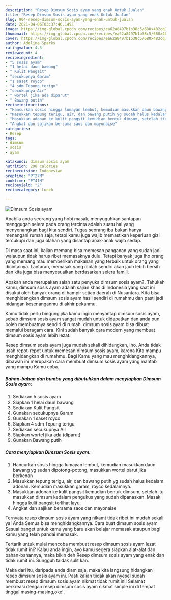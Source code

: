 ```yaml
---
description: "Resep Dimsum Sosis ayam yang enak Untuk Jualan"
title: "Resep Dimsum Sosis ayam yang enak Untuk Jualan"
slug: 904-resep-dimsum-sosis-ayam-yang-enak-untuk-jualan
date: 2021-04-06T03:37:40.149Z
image: https://img-global.cpcdn.com/recipes/ea62a8497b1b38c5/680x482cq70/dimsum-sosis-ayam-foto-resep-utama.jpg
thumbnail: https://img-global.cpcdn.com/recipes/ea62a8497b1b38c5/680x482cq70/dimsum-sosis-ayam-foto-resep-utama.jpg
cover: https://img-global.cpcdn.com/recipes/ea62a8497b1b38c5/680x482cq70/dimsum-sosis-ayam-foto-resep-utama.jpg
author: Adeline Sparks
ratingvalue: 4.3
reviewcount: 4
recipeingredient:
- "5 sosis ayam"
- "1 helai daun bawang"
- " Kulit Pangsit"
- "secukupnya Garam"
- "1 saset royco"
- "4 sdm Tepung terigu"
- "secukupnya Air"
- " wortel jika ada diparut"
- " Bawang putih"
recipeinstructions:
- "Hancurkan sosis hingga lumayan lembut, kemudian masukkan daun bawang yg sudah dipotong-potong, masukkan wortel parut jika berkenan"
- "Masukkan tepung terigu, air, dan bawang putih yg sudah halus kedalam adonan. Kemudian masukkan garam, royco kedalamnya."
- "Masukkan adonan ke kulit pangsit kemudian bentuk dimsum, setelah itu masukkan dimsum kedalam pengukus yang sudah dipanaskan. Masak hingga kulit pangsit terlihat layu."
- "Angkat dan sajikan bersama saos dan mayonaise"
categories:
- Resep
tags:
- dimsum
- sosis
- ayam

katakunci: dimsum sosis ayam 
nutrition: 298 calories
recipecuisine: Indonesian
preptime: "PT27M"
cooktime: "PT41M"
recipeyield: "2"
recipecategory: Lunch

---
```



![Dimsum Sosis ayam](https://img-global.cpcdn.com/recipes/ea62a8497b1b38c5/680x482cq70/dimsum-sosis-ayam-foto-resep-utama.jpg)

Apabila anda seorang yang hobi masak, menyuguhkan santapan menggugah selera pada orang tercinta adalah suatu hal yang menyenangkan bagi kita sendiri. Tugas seorang ibu bukan hanya menangani rumah saja, tetapi kamu juga wajib memastikan keperluan gizi tercukupi dan juga olahan yang disantap anak-anak wajib sedap.

Di masa  saat ini, kalian memang bisa memesan panganan yang sudah jadi walaupun tidak harus ribet memasaknya dulu. Tetapi banyak juga lho orang yang memang mau memberikan makanan yang terbaik untuk orang yang dicintainya. Lantaran, memasak yang diolah sendiri akan jauh lebih bersih dan kita juga bisa menyesuaikan berdasarkan selera famili. 



Apakah anda merupakan salah satu penyuka dimsum sosis ayam?. Tahukah kamu, dimsum sosis ayam adalah sajian khas di Indonesia yang saat ini disukai oleh banyak orang di hampir setiap daerah di Nusantara. Kita bisa menghidangkan dimsum sosis ayam hasil sendiri di rumahmu dan pasti jadi hidangan kesenanganmu di akhir pekanmu.

Kamu tidak perlu bingung jika kamu ingin menyantap dimsum sosis ayam, sebab dimsum sosis ayam sangat mudah untuk didapatkan dan anda pun boleh membuatnya sendiri di rumah. dimsum sosis ayam bisa dibuat memalui beragam cara. Kini sudah banyak cara modern yang membuat dimsum sosis ayam lebih lezat.

Resep dimsum sosis ayam juga mudah sekali dihidangkan, lho. Anda tidak usah repot-repot untuk memesan dimsum sosis ayam, karena Kita mampu menghidangkan di rumahmu. Bagi Kamu yang mau menghidangkannya, dibawah ini merupakan cara membuat dimsum sosis ayam yang mantab yang mampu Kamu coba.

<!--inarticleads1-->

##### Bahan-bahan dan bumbu yang dibutuhkan dalam menyiapkan Dimsum Sosis ayam:

1. Sediakan 5 sosis ayam
1. Siapkan 1 helai daun bawang
1. Sediakan  Kulit Pangsit
1. Gunakan secukupnya Garam
1. Gunakan 1 saset royco
1. Siapkan 4 sdm Tepung terigu
1. Sediakan secukupnya Air
1. Siapkan  wortel jika ada (diparut)
1. Gunakan  Bawang putih




<!--inarticleads2-->

##### Cara menyiapkan Dimsum Sosis ayam:

1. Hancurkan sosis hingga lumayan lembut, kemudian masukkan daun bawang yg sudah dipotong-potong, masukkan wortel parut jika berkenan
1. Masukkan tepung terigu, air, dan bawang putih yg sudah halus kedalam adonan. Kemudian masukkan garam, royco kedalamnya.
1. Masukkan adonan ke kulit pangsit kemudian bentuk dimsum, setelah itu masukkan dimsum kedalam pengukus yang sudah dipanaskan. Masak hingga kulit pangsit terlihat layu.
1. Angkat dan sajikan bersama saos dan mayonaise




Ternyata resep dimsum sosis ayam yang nikamt tidak ribet ini mudah sekali ya! Anda Semua bisa menghidangkannya. Cara buat dimsum sosis ayam Sesuai banget untuk kamu yang baru akan belajar memasak ataupun bagi kamu yang telah pandai memasak.

Tertarik untuk mulai mencoba membuat resep dimsum sosis ayam lezat tidak rumit ini? Kalau anda ingin, ayo kamu segera siapkan alat-alat dan bahan-bahannya, maka bikin deh Resep dimsum sosis ayam yang enak dan tidak rumit ini. Sungguh taidak sulit kan. 

Maka dari itu, daripada anda diam saja, maka kita langsung hidangkan resep dimsum sosis ayam ini. Pasti kalian tiidak akan nyesel sudah membuat resep dimsum sosis ayam nikmat tidak rumit ini! Selamat berkreasi dengan resep dimsum sosis ayam nikmat simple ini di tempat tinggal masing-masing,oke!.

